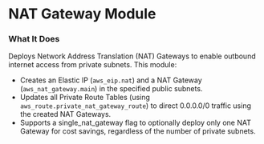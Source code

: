 # NAT Gateway Module

### What It Does

Deploys Network Address Translation (NAT) Gateways to enable outbound internet access from private subnets. This module:

- Creates an Elastic IP (`aws_eip.nat`) and a NAT Gateway (`aws_nat_gateway.main`) in the specified public subnets.
- Updates all Private Route Tables (using `aws_route.private_nat_gateway_route`) to direct 0.0.0.0/0 traffic using the created NAT Gateways.
- Supports a single_nat_gateway flag to optionally deploy only one NAT Gateway for cost savings, regardless of the number of private subnets.
